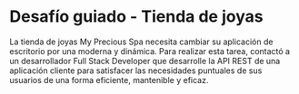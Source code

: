 # Desafío guiado - Tienda de joyas

La tienda de joyas My Precious Spa necesita cambiar su aplicación de escritorio por una
moderna y dinámica. Para realizar esta tarea, contactó a un desarrollador Full Stack Developer
que desarrolle la API REST de una aplicación cliente para satisfacer las necesidades
puntuales de sus usuarios de una forma eficiente, mantenible y eficaz.